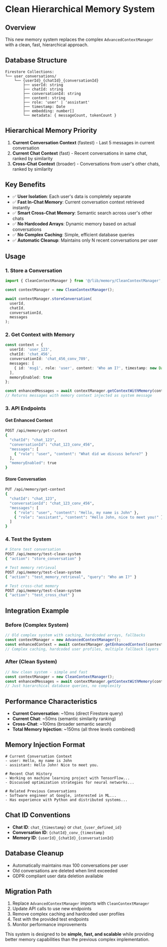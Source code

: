 # Clean Hierarchical Memory System

## Overview
This new memory system replaces the complex `AdvancedContextManager` with a clean, fast, hierarchical approach.

## Database Structure
```
Firestore Collections:
└── user_conversations/
    └── {userId}_{chatId}_{conversationId}
        ├── userId: string
        ├── chatId: string  
        ├── conversationId: string
        ├── content: string
        ├── role: 'user' | 'assistant'
        ├── timestamp: Date
        ├── embedding: number[]
        └── metadata: { messageCount, tokenCount }
```

## Hierarchical Memory Priority
1. **Current Conversation Context** (fastest) - Last 5 messages in current conversation
2. **Current Chat Context** (fast) - Recent conversations in same chat, ranked by similarity
3. **Cross-Chat Context** (broader) - Conversations from user's other chats, ranked by similarity

## Key Benefits
- ✅ **User Isolation**: Each user's data is completely separate
- ✅ **Fast In-Chat Memory**: Current conversation context retrieved instantly
- ✅ **Smart Cross-Chat Memory**: Semantic search across user's other chats
- ✅ **No Hardcoded Arrays**: Dynamic memory based on actual conversations
- ✅ **No Complex Caching**: Simple, efficient database queries
- ✅ **Automatic Cleanup**: Maintains only N recent conversations per user

## Usage

### 1. Store a Conversation
```typescript
import { CleanContextManager } from '@/lib/memory/CleanContextManager';

const contextManager = new CleanContextManager();

await contextManager.storeConversation(
  userId,
  chatId,
  conversationId,
  messages
);
```

### 2. Get Context with Memory
```typescript
const context = {
  userId: 'user_123',
  chatId: 'chat_456', 
  conversationId: 'chat_456_conv_789',
  messages: [
    { id: 'msg1', role: 'user', content: 'Who am I?', timestamp: new Date() }
  ],
  memoryEnabled: true
};

const enhancedMessages = await contextManager.getContextWithMemory(context);
// Returns messages with memory context injected as system message
```

### 3. API Endpoints

#### Get Enhanced Context
```bash
POST /api/memory/get-context
{
  "chatId": "chat_123",
  "conversationId": "chat_123_conv_456", 
  "messages": [
    { "role": "user", "content": "What did we discuss before?" }
  ],
  "memoryEnabled": true
}
```

#### Store Conversation
```bash
PUT /api/memory/get-context
{
  "chatId": "chat_123",
  "conversationId": "chat_123_conv_456",
  "messages": [
    { "role": "user", "content": "Hello, my name is John" },
    { "role": "assistant", "content": "Hello John, nice to meet you!" }
  ]
}
```

### 4. Test the System
```bash
# Store test conversation
POST /api/memory/test-clean-system
{ "action": "store_conversation" }

# Test memory retrieval  
POST /api/memory/test-clean-system
{ "action": "test_memory_retrieval", "query": "Who am I?" }

# Test cross-chat memory
POST /api/memory/test-clean-system  
{ "action": "test_cross_chat" }
```

## Integration Example

### Before (Complex System)
```typescript
// Old complex system with caching, hardcoded arrays, fallbacks
const contextManager = new AdvancedContextManager();
const enhancedContext = await contextManager.getEnhancedContext(context);
// Complex caching, hardcoded user profiles, multiple fallback layers
```

### After (Clean System)
```typescript
// New clean system - simple and fast
const contextManager = new CleanContextManager();
const enhancedMessages = await contextManager.getContextWithMemory(context);
// Just hierarchical database queries, no complexity
```

## Performance Characteristics
- **Current Conversation**: ~10ms (direct Firestore query)
- **Current Chat**: ~50ms (semantic similarity ranking)
- **Cross-Chat**: ~100ms (broader semantic search)
- **Total Memory Injection**: ~150ms (all three levels combined)

## Memory Injection Format
```
# Current Conversation Context
- user: Hello, my name is John
- assistant: Hello John! Nice to meet you.

# Recent Chat History  
- Working on machine learning project with TensorFlow...
- Discussed optimization strategies for neural networks...

# Related Previous Conversations
- Software engineer at Google, interested in ML...
- Has experience with Python and distributed systems...
```

## Chat ID Conventions
- **Chat ID**: `chat_{timestamp}` or `chat_{user_defined_id}`
- **Conversation ID**: `{chatId}_conv_{timestamp}`
- **Memory ID**: `{userId}_{chatId}_{conversationId}`

## Database Cleanup
- Automatically maintains max 100 conversations per user
- Old conversations are deleted when limit exceeded
- GDPR compliant user data deletion available

## Migration Path
1. Replace `AdvancedContextManager` imports with `CleanContextManager`
2. Update API calls to use new endpoints
3. Remove complex caching and hardcoded user profiles
4. Test with the provided test endpoints
5. Monitor performance improvements

This system is designed to be **simple, fast, and scalable** while providing better memory capabilities than the previous complex implementation.